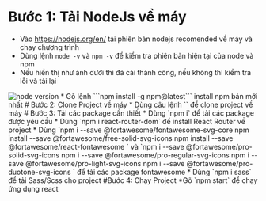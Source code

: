 # Bước 1: Tải NodeJs về máy
* Vào https://nodejs.org/en/ tải phiên bản nodejs recomended về máy và chạy chương trình 
* Dùng lệnh `node -v` và `npm -v` để kiểm tra phiên bản hiện tại của node và npm 
* Nếu hiển thị như ảnh dưới thì đã cài thành công, nếu không thì kiểm tra lỗi và tải lại
<img src = "https://scontent.fsgn2-8.fna.fbcdn.net/v/t1.15752-9/321206786_1378271692908936_1738208280344577994_n.png?_nc_cat=102&ccb=1-7&_nc_sid=ae9488&_nc_ohc=lhmAei7gURsAX8RJs8B&_nc_ht=scontent.fsgn2-8.fna&oh=03_AdSeQ3YEicAdD9Qa_LNLonqJ51kDEbDR_mMBFXTGtRQqWA&oe=63E3A549" alt = "node version"/>  
* Gõ lệnh ```npm install -g npm@latest``` install npm bản mới nhất
# Bước 2: Clone Project về máy 
* Dùng câu lệnh `` để clone project về máy
# Bước 3: Tải các package cần thiết 
* Dùng `npm i` để tải các package được yêu cầu
* Dùng `npm i react-router-dom` để install React Router về project
* Dùng 
`npm i --save @fortawesome/fontawesome-svg-core
npm install --save @fortawesome/free-solid-svg-icons
npm install --save @fortawesome/react-fontawesome `
và `npm i --save @fortawesome/pro-solid-svg-icons
npm i --save @fortawesome/pro-regular-svg-icons
npm i --save @fortawesome/pro-light-svg-icons
npm i --save @fortawesome/pro-duotone-svg-icons
` 
để tải các package fontawesome
* Dùng `npm i sass` để tải Sass/Scss cho project
#Bước 4: Chạy Project
*Gõ `npm start` để chạy ứng dụng react 